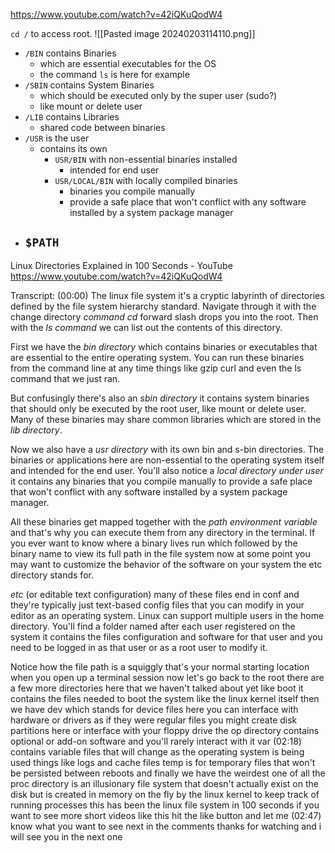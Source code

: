 https://www.youtube.com/watch?v=42iQKuQodW4

`cd /` to access root.
![[Pasted image 20240203114110.png]]

- `/BIN` contains Binaries
	- which are essential executables for the OS
	- the command `ls` is here for example
- `/SBIN` contains System Binaries
	- which should be executed only by the super user (sudo?)
	- like mount or delete user
- `/LIB` contains Libraries
	- shared code between binaries
- `/USR` is the user
	- contains its own 
		- `USR/BIN` with non-essential binaries installed
			- intended for end user
		- `USR/LOCAL/BIN` with locally compiled binaries
			- binaries you compile manually 
			- provide a safe place that won't conflict with any software installed by a system package manager
- `$PATH`
	- 






Linux Directories Explained in 100 Seconds - YouTube
https://www.youtube.com/watch?v=42iQKuQodW4

Transcript:
(00:00)
The linux file system it's a cryptic labyrinth of directories defined by the file system hierarchy standard. Navigate through it with the change directory *command cd* forward slash drops you into the root. Then with the *ls command* we can list out the contents of this directory.

First we have the *bin directory* which contains binaries or executables that are essential to the entire operating system. You can run these binaries from the command line at any time things like gzip curl and even the ls command that we just ran. 

But confusingly there's also an *sbin directory* it contains system binaries that should only be executed by the root user, like mount or delete user. 
Many of these binaries may share common libraries which are stored in the *lib directory*.

Now we also have a *usr directory* with its own bin and s-bin directories. The binaries or applications here are non-essential to the operating system itself and intended for the end user. You'll also notice a *local directory under user* it contains any binaries that you compile manually to provide a safe place that won't conflict with any software installed by a system package manager.

All these binaries get mapped together with the *path environment variable* and that's why you can execute them from any directory in the terminal. If you ever want to know where a binary lives run which followed by the binary name to view its full path in the file system now at some point you may want to customize the behavior of the software on your system the etc directory stands for.

*etc* (or editable text configuration) many of these files end in conf and they're typically just text-based config files that you can modify in your editor as an operating system. Linux can support multiple users in the home directory. You'll find a folder named after each user registered on the system it contains the files configuration and software for that user and you need to be logged in as that user or as a root user to modify it.

Notice how the file path is a squiggly that's your normal starting location when you open up a terminal session now let's go back to the root there are a few more directories here that we haven't talked about yet like boot it contains the files needed to boot the system like the linux kernel itself then we have dev which stands for device files here you can interface with hardware or drivers as if they were regular files you might create disk partitions here or interface with your floppy drive the op directory contains optional or add-on software and you'll rarely interact with it var
(02:18) contains variable files that will change as the operating system is being used things like logs and cache files temp is for temporary files that won't be persisted between reboots and finally we have the weirdest one of all the proc directory is an illusionary file system that doesn't actually exist on the disk but is created in memory on the fly by the linux kernel to keep track of running processes this has been the linux file system in 100 seconds if you want to see more short videos like this hit the like button and let me
(02:47) know what you want to see next in the comments thanks for watching and i will see you in the next one
